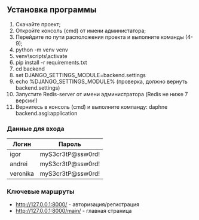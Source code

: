 ## Установка программы

1. Скачайте проект;
2. Откройте консоль (cmd) от имени администатора;
3. Перейдите по пути расположения проекта и выполните команды (4-9);
4. python -m venv venv
5. venv\scripts\activate
6. pip install -r requirements.txt
7. cd backend
8. set DJANGO_SETTINGS_MODULE=backend.settings
9. echo %DJANGO_SETTINGS_MODULE% (проверка, должно вернуть backend.settings)
10. Запустите Redis-server от имени администратора (Redis не ниже 7 версии!)
11. Вернитесь в консоль (cmd) и выполните компанду: daphne backend.asgi:application

### Данные для входа

| Логин       | Пароль  | 
|-------------|---------|
| igor        | myS3cr3tP@ssw0rd! | 
| andrei      | myS3cr3tP@ssw0rd! | 
| veronika    | myS3cr3tP@ssw0rd! | 


### Ключевые маршруты
- http://127.0.0.1:8000/ - авторизация/регистрация
- http://127.0.0.1:8000/main/ - главная страница